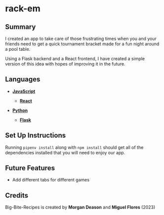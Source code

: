 # rack-em


## Summary

I created an app to take care  of those frustrating times when you and your friends need to get a quick tournament bracket made for a fun night around a pool table.

Using a Flask backend and a React frontend, I have created a simple version of this idea with hopes of improving it in the future.

## Languages

* **[JavaScript](https://developer.mozilla.org/en-US/docs/Web/JavaScript)**
    * **[React](https://react.dev/)**

* **[Python]()**
    * **[Flask]()**

## Set Up Instructions

Running  ```pipenv install``` along with ```npm install``` should get all of the dependencies installed that you will need to enjoy our app.

## Future Features

- Add different tabs for different games

## Credits

Big-Bite-Recipes is created by **Morgan Deason** and **Miguel Flores** (2023)

